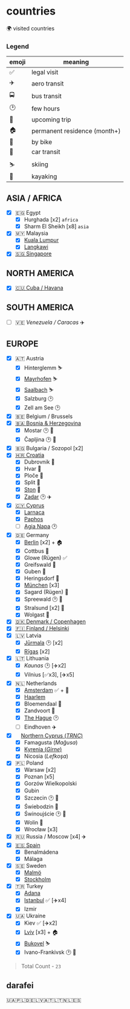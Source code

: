# countries

🌍 visited countries

### Legend

| emoji | meaning                      |
| ----- | ---------------------------- |
| ✅    | legal visit                  |
| ✈️    | aero transit                 |
| 🚍    | bus transit                  |
| 🕑    | few hours                    |
| 📅    | upcoming trip                |
| 🏠    | permanent residence (month+) |
| 🚴    | by bike                      |
| 🚗    | car transit                  |
| ⛷️    | skiing                       |
| 🛶    | kayaking                     |

## ASIA / AFRICA

- [x] 🇪🇬 Egypt
  - [x] Hurghada [x2] `africa`
  - [x] Sharm El Sheikh [x8] `asia`
- [x] 🇲🇾 Malaysia
  - [x] [Kuala Lumpur](https://www.instagram.com/stories/highlights/17860138330351766/)
  - [x] [Langkawi](https://www.instagram.com/stories/highlights/18042040051027200/)
- [x] [🇸🇬 Singapore](https://www.instagram.com/stories/highlights/18019419886123667/)

## NORTH AMERICA

- [x] [🇨🇺 Cuba / Havana](https://www.instagram.com/p/BaFT0Msl-pZ/)

## SOUTH AMERICA

- [ ] 🇻🇪 _Venezuela / Caracas_ ✈️

## EUROPE

- [x] 🇦🇹 Austria
  - [x] Hinterglemm ⛷️
  - [x] [Mayrhofen](https://www.instagram.com/stories/highlights/17905918676686344/) ⛷️
  - [x] [Saalbach](https://www.instagram.com/stories/highlights/18014200115020677/) ⛷️
  - [x] Salzburg 🕑
  - [x] Zell am See 🕑
- [x] 🇧🇪 Belgium / Brussels
- [x] [🇧🇦 Bosnia & Herzegovina](https://www.instagram.com/stories/highlights/18043487635134053/)
  - [x] Mostar 🕑 🚴
  - [x] Čapljina 🕑 🚴
- [x] 🇧🇬 Bulgaria / Sozopol [x2]
- [x] [🇭🇷 Croatia](https://www.instagram.com/stories/highlights/17975571403255195/)
  - [x] Dubrovnik 🚴
  - [x] Hvar 🚴
  - [x] Ploče 🚴
  - [x] Split 🚴
  - [x] [Ston](https://www.instagram.com/p/ByIBmEeiie1/) 🚴
  - [x] [Zadar](https://www.instagram.com/p/Bx-kKb5iKcj/) 🕑 ✈️
- [x] [🇨🇾 Cyprus](https://www.instagram.com/stories/highlights/17899655770233346/)
  - [x] [Larnaca](https://www.instagram.com/p/BmxTZ2bjl64/)
  - [x] [Paphos](https://www.instagram.com/p/Bm1NHl5jDVB/)
  - [ ] [Agia Napa](https://www.instagram.com/p/BmqTjGaD3Bc/) 🕑
- [x] 🇩🇪 Germany
  - [x] [Berlin](https://www.instagram.com/p/Bx-AK4hC9mL/) [x2] + 🏠
  - [x] Cottbus 🚴
  - [x] Glowe (Rügen) ✅
  - [x] Greifswald 🚴
  - [x] Guben 🚴
  - [x] Heringsdorf 🚴
  - [x] [München](https://www.instagram.com/stories/highlights/17870473766812628/) [x3]
  - [x] Sagard (Rügen) 🚴
  - [x] Spreewald 🕑 🛶
  - [x] Stralsund [x2] 🚴
  - [x] Wolgast 🚴
- [x] [🇩🇰 Denmark / Copenhagen](https://www.instagram.com/stories/highlights/17931121702031288/)
- [x] [🇫🇮 Finland / Helsinki](https://www.instagram.com/p/B5A7NHKHV9V/)
- [x] 🇱🇻 Latvia
  - [x] [Jūrmala](https://www.instagram.com/p/Bm_ny7Wjydr/) 🕑 [x2]
  - [x] [Rīgas](https://www.instagram.com/s/aGlnaGxpZ2h0OjE3OTU0NTc3NjYyMzE3NzI1) [x2]
- [x] 🇱🇹 Lithuania
  - [x] _Kaunas_ 🕑 [✈️x2]
  - [x] Vilnius [✅x3], [✈️x5]
- [x] 🇳🇱 Netherlands
  - [x] [Amsterdam](https://www.instagram.com/stories/highlights/17891336821170782/) ✅ + 🚴
  - [x] [Haarlem](https://www.instagram.com/stories/highlights/17960348357596704/?hl=en)
  - [x] Bloemendaal 🚴
  - [x] Zandvoort 🚴
  - [x] [The Hague](https://www.instagram.com/reel/CtPoARhoU1c/?hl=en) 🕑
  - [ ] Eindhoven ✈️
- [x] <img src="https://res.cloudinary.com/dzsjwgjii/image/upload/v1545584840/trnc-flag.png" height="11rem" /> [Northern Cyprus (_TRNC_)](https://www.instagram.com/stories/highlights/17892184321285121/)
  - [x] Famagusta (_Mağusa_)
  - [x] [Kyrenia (_Girne_)](https://www.instagram.com/p/BrsnsxiHo_d/)
  - [x] Nicosia (_Lefkoşa_)
- [x] 🇵🇱 Poland
  - [x] Warsaw [x2]
  - [x] Poznan [x5]
  - [x] Gorzów Wielkopolski
  - [x] Gubin
  - [x] Szczecin 🕑 🚴
  - [x] Świebodzin 🚴
  - [x] Świnoujście 🕑 🚴
  - [x] Wolin 🚴
  - [x] Wrocław [x3]
- [x] 🇷🇺 Russia / Moscow [x4] ✈️
- [x] [🇪🇸 Spain](https://www.instagram.com/stories/highlights/17973615032382246/)
  - [x] Benalmádena
  - [x] Málaga
- [x] 🇸🇪 Sweden
  - [x] [Malmö](https://www.instagram.com/p/BhlcAqqDrlX/)
  - [x] [Stockholm](https://www.instagram.com/stories/highlights/18011765059123588/)
- [x] 🇹🇷 Turkey
  - [x] [Adana](https://www.instagram.com/p/Br7L0pqH8vq/)
  - [x] [Istanbul](https://www.instagram.com/p/Br7Cz83nlpX/) ✅ [✈️x4]
  - [x] Izmir
- [x] 🇺🇦 Ukraine
  - [x] Kiev ✅ [✈️x2]
  - [x] [Lviv](https://www.instagram.com/stories/highlights/17911522232158769/) [x3] + 🏠
  - [x] [Bukovel](https://www.instagram.com/stories/highlights/18264198970071284/) ⛷️
  - [x] Ivano-Frankivsk 🕑 🚗

> Total Count - `23`

## darafei

🇺🇦🇵🇱🇩🇪🇱🇻🇦🇹🇱🇹🇳🇱🇪🇸
